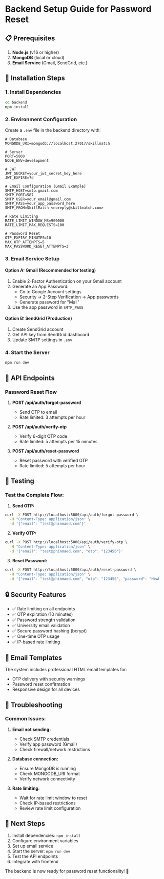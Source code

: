 # Backend Setup Guide for Password Reset

## 📋 Prerequisites

1. **Node.js** (v16 or higher)
2. **MongoDB** (local or cloud)
3. **Email Service** (Gmail, SendGrid, etc.)

## 🚀 Installation Steps

### 1. Install Dependencies
```bash
cd backend
npm install
```

### 2. Environment Configuration
Create a `.env` file in the backend directory with:

```env
# Database
MONGODB_URI=mongodb://localhost:27017/skillmatch

# Server
PORT=5000
NODE_ENV=development

# JWT
JWT_SECRET=your_jwt_secret_key_here
JWT_EXPIRE=7d

# Email Configuration (Gmail Example)
SMTP_HOST=smtp.gmail.com
SMTP_PORT=587
SMTP_USER=your_email@gmail.com
SMTP_PASS=your_app_password_here
SMTP_FROM=SkillMatch <noreply@skillmatch.com>

# Rate Limiting
RATE_LIMIT_WINDOW_MS=900000
RATE_LIMIT_MAX_REQUESTS=100

# Password Reset
OTP_EXPIRY_MINUTES=10
MAX_OTP_ATTEMPTS=5
MAX_PASSWORD_RESET_ATTEMPTS=3
```

### 3. Email Service Setup

#### Option A: Gmail (Recommended for testing)
1. Enable 2-Factor Authentication on your Gmail account
2. Generate an App Password:
   - Go to Google Account settings
   - Security → 2-Step Verification → App passwords
   - Generate password for "Mail"
3. Use the app password in `SMTP_PASS`

#### Option B: SendGrid (Production)
1. Create SendGrid account
2. Get API key from SendGrid dashboard
3. Update SMTP settings in `.env`

### 4. Start the Server
```bash
npm run dev
```

## 🔧 API Endpoints

### Password Reset Flow

1. **POST /api/auth/forgot-password**
   - Send OTP to email
   - Rate limited: 3 attempts per hour

2. **POST /api/auth/verify-otp**
   - Verify 6-digit OTP code
   - Rate limited: 5 attempts per 15 minutes

3. **POST /api/auth/reset-password**
   - Reset password with verified OTP
   - Rate limited: 5 attempts per hour

## 🧪 Testing

### Test the Complete Flow:

1. **Send OTP:**
```bash
curl -X POST http://localhost:5000/api/auth/forgot-password \
  -H "Content-Type: application/json" \
  -d '{"email": "test@phinmaed.com"}'
```

2. **Verify OTP:**
```bash
curl -X POST http://localhost:5000/api/auth/verify-otp \
  -H "Content-Type: application/json" \
  -d '{"email": "test@phinmaed.com", "otp": "123456"}'
```

3. **Reset Password:**
```bash
curl -X POST http://localhost:5000/api/auth/reset-password \
  -H "Content-Type: application/json" \
  -d '{"email": "test@phinmaed.com", "otp": "123456", "password": "NewPass123", "confirmPassword": "NewPass123"}'
```

## 🔒 Security Features

- ✅ Rate limiting on all endpoints
- ✅ OTP expiration (10 minutes)
- ✅ Password strength validation
- ✅ University email validation
- ✅ Secure password hashing (bcrypt)
- ✅ One-time OTP usage
- ✅ IP-based rate limiting

## 📧 Email Templates

The system includes professional HTML email templates for:
- OTP delivery with security warnings
- Password reset confirmation
- Responsive design for all devices

## 🐛 Troubleshooting

### Common Issues:

1. **Email not sending:**
   - Check SMTP credentials
   - Verify app password (Gmail)
   - Check firewall/network restrictions

2. **Database connection:**
   - Ensure MongoDB is running
   - Check MONGODB_URI format
   - Verify network connectivity

3. **Rate limiting:**
   - Wait for rate limit window to reset
   - Check IP-based restrictions
   - Review rate limit configuration

## 📝 Next Steps

1. Install dependencies: `npm install`
2. Configure environment variables
3. Set up email service
4. Start the server: `npm run dev`
5. Test the API endpoints
6. Integrate with frontend

The backend is now ready for password reset functionality! 🎉

